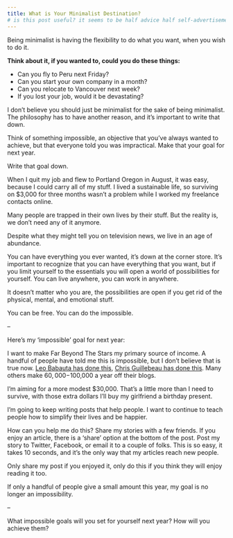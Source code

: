 ```yaml
---
title: What is Your Minimalist Destination?
# is this post useful? it seems to be half advice half self-advertisement.
---
```


Being minimalist is having the flexibility to do what you want, when you wish
to do it.

**Think about it, if you wanted to, could you do these things:**

  * Can you fly to Peru next Friday?
  * Can you start your own company in a month?
  * Can you relocate to Vancouver next week?
  * If you lost your job, would it be devastating?

I don’t believe you should just be minimalist for the sake of being
minimalist. The philosophy has to have another reason, and it’s important to
write that down.

Think of something impossible, an objective that you’ve always wanted to
achieve, but that everyone told you was impractical. Make that your goal for
next year.

Write that goal down.

When I quit my job and flew to Portland Oregon in August, it was easy, because
I could carry all of my stuff. I lived a sustainable life, so surviving on
$3,000 for three months wasn’t a problem while I worked my freelance contacts
online.

Many people are trapped in their own lives by their stuff. But the reality is,
we don’t need any of it anymore.

Despite what they might tell you on television news, we live in an age of
abundance.

You can have everything you ever wanted, it’s down at the corner store. It’s
important to recognize that you can have everything that you want, but if you
limit yourself to the essentials you will open a world of possibilities for
yourself. You can live anywhere, you can work in anywhere.

It doesn’t matter who you are, the possibilities are open if you get rid of
the physical, mental, and emotional stuff.

You can be free. You can do the impossible.

–

Here’s my ‘impossible’ goal for next year:

I want to make Far Beyond The Stars my primary source of income. A handful of
people have told me this is impossible, but I don’t believe that is true now.
[Leo Babauta has done
this](http://www.alistbloggingbootcamps.com/introduction-2/), [Chris
Guillebeau has done this](http://chrisguillebeau.com/3x5/overnight-success/).
Many others make $60,000-$100,000 a year off their blogs.

I’m aiming for a more modest $30,000. That’s a little more than I need to
survive, with those extra dollars I’ll buy my girlfriend a birthday present.

I’m going to keep writing posts that help people. I want to continue to teach
people how to simplify their lives and be happier.

How can you help me do this? Share my stories with a few friends. If you enjoy
an article, there is a ‘share’ option at the bottom of the post. Post my story
to Twitter, Facebook, or email it to a couple of folks. This is so easy, it
takes 10 seconds, and it’s the only way that my articles reach new people.

Only share my post if you enjoyed it, only do this if you think they will
enjoy reading it too.

If only a handful of people give a small amount this year, my goal is no
longer an impossibility.

–

What impossible goals will you set for yourself next year? How will you
achieve them?

